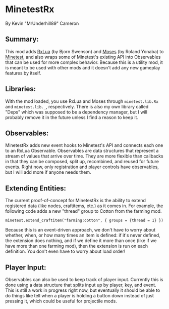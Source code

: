 # MinetestRx
By Kevin "MrUnderhill89" Cameron

Summary: 
--
This mod adds [RxLua](https://github.com/bjornbytes/RxLua) (by Bjorn Swenson) and [Moses](https://github.com/Yonaba/Moses) (by Roland Yonaba) to [Minetest](http://www.minetest.net/),
and also wraps some of Minetest's existing API into Observables that can be used for more complex behavior. Because this is a utility mod, it is meant to be used with other mods and 
it doesn't add any new gameplay features by itself.

Libraries:
--
With the mod loaded, you use RxLua and Moses through `minetest.lib.Rx` and `minetest.lib._`, respectively. There is also my own library called "Deps" 
which was supposed to be a dependency manager, but I will probably remove it in the future unless I find a reason to keep it.

Observables:
--
MinetestRx adds new event hooks to Minetest's API and connects each one to an RxLua Observable. 
Observables are data structures that represent a stream of values that arrive over time. 
They are more flexible than callbacks in that they can be composed, split up, recombined, and reused for future events. 
Right now, only registration and player controls have observables, but I will add more if anyone needs them.

Extending Entities:
--
The current proof-of-concept for MinetestRx is the ability to extend registered data (like nodes, craftitems, etc.) as it comes in. 
For example, the following code adds a new "thread" group to Cotton from the farming mod. 

`
minetest.extend_craftitem("farming:cotton", {
    groups = {thread = 1}
})
`

Because this is an event-driven approach, we don't have to worry about whether, when, or how many times an item is defined: 
if it's never defined, the extension does nothing, and if we define it more than once (like if we have more than one farming mod), 
then the extension is run on each definition. You don't even have to worry about load order!

Player Input:
--
Observables can also be used to keep track of player input. Currently this is done using a data structure that splits input up by player, key, and event. 
This is still a work in progress right now, but eventually it should be able to do things like tell when a player is holding a button down instead of just 
pressing it, which could be useful for projectile mods.

